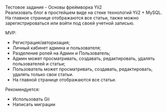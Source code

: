 Тестовое задание - Основы фреймворка Yii2  
Реализовать блог в простейшем виде на стеке технологий Yii2 + MySQL.  
На главное странице отображаются все статьи, также можно зарегистрироваться или войти под своей учетной записью. 

MVP:
- Регистрация/авторизация;
- Личный кабинет админа и пользователя;
- Разделение ролей на Админ и Пользователь;
- Админ может просматривать, создавать, редактировать, удалять пользователей и статьи;
- Пользователь может просматривать, создавать, редактировать, удалять только свои статьи.
- На главной странице отображаются все статьи.

Рекомендуется:
- Использовать Gii
- Написать миграции